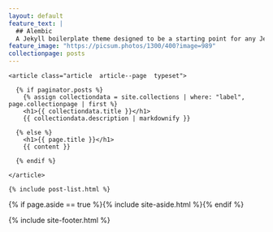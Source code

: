 ```yaml
---
layout: default
feature_text: |
  ## Alembic
  A Jekyll boilerplate theme designed to be a starting point for any Jekyll website
feature_image: "https://picsum.photos/1300/400?image=989"
collectionpage: posts
---
```



<main class="main  container">

  <div class="content">

    <article class="article  article--page  typeset">

      {% if paginator.posts %}
        {% assign collectiondata = site.collections | where: "label", page.collectionpage | first %}
        <h1>{{ collectiondata.title }}</h1>
        {{ collectiondata.description | markdownify }}

      {% else %}
        <h1>{{ page.title }}</h1>
        {{ content }}
        
      {% endif %}

    </article>

    {% include post-list.html %}

  </div>

  {% if page.aside == true %}{% include site-aside.html %}{% endif %}

</main>

{% include site-footer.html %}

